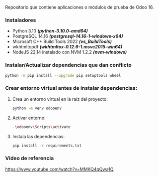 Repositorio que contiene aplicaciones o módulos de prueba de Odoo 16.

### Instaladores

- Python 3.10 ***(python-3.10.0-amd64)***
- PostgreSQL 14.16 ***(postgresql-14.16-1-windows-x64)***
- Microsoft C++ Build Tools 2022 ***(vs_BuildTools)***
- wkhtmltopdf ***(wkhtmltox-0.12.6-1.msvc2015-win64)***
- NodeJS 22.14 instalado con NVM 1.2.2 ***(nvm-windows)***

### Instalar/Actualizar dependencias que dan conflicto

```bash
python -m pip install --upgrade pip setuptools wheel
```

### **Crear entorno virtual antes de instalar dependencias**:

1. Crea un entorno virtual en la raíz del proyecto:
    
    ```bash
    python -m venv odooenv
    ```
    
2. Activar entorno:
    
    ```bash
    .\odooenv\Scripts\activate
    ```
    
3. Instala las dependencias:
    
    ```bash
    pip install -r requirements.txt
    ```
    

### Video de referencia

https://www.youtube.com/watch?v=MMKQ4qQwa1Q